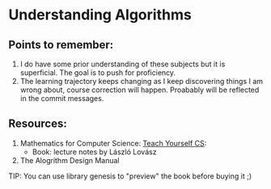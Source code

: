 # Understanding Algorithms

## Points to remember:
1. I do have some prior understanding of these subjects but it is superficial. The goal is to push for proficiency.
2. The learning trajectory keeps changing as I keep discovering things I am wrong about, course correction will happen. Proabably will be reflected in the commit messages.

## Resources:
1. Mathematics for Computer Science: [Teach Yourself CS](https://teachyourselfcs.com/#math):
	- Book: lecture notes by László Lovász
2. The Alogrithm Design Manual

TIP: You can use library genesis to "preview" the book before buying it ;)
